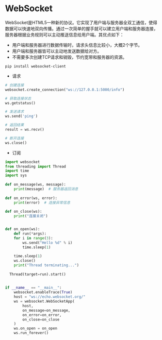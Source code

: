 # WebSocket

WebSocket是HTML5一种新的协议。它实现了用户端与服务器全双工通信，使得数据可以快速地双向传播。通过一次简单的握手就可以建立用户端和服务器连接，服务器根据业务规则可以主动推送信息给用户端。其优点如下：

- 用户端和服务器进行数据传输时，请求头信息比较小，大概2个字节。
- 用户端和服务器皆可以主动地发送数据给对方。
- 不需要多次创建TCP请求和销毁，节约宽带和服务器的资源。

`pip install websocket-client`

- 请求

```python
# 创建连接
websocket.create_connection("ws://127.0.0.1:5000/info")

# 获取连接状态
ws.getstatus()

# 发送请求
ws.send('ping')

# 返回结果
result = ws.recv()

# 断开连接
ws.close()
```

- 订阅

```python
import websocket
from threading import Thread
import time
import sys
 
def on_message(ws, message):
    print(message)  # 服务器返回消息
 
def on_error(ws, error):
    print(error)  # 连接异常信息
 
def on_close(ws):
    print("连接关闭")


def on_open(ws):
    def run(*args):
    for i in range(3):
        ws.send("Hello %d" % i)
        time.sleep(1)
 
    time.sleep(1)
    ws.close()
    print("Thread terminating...")
 
  Thread(target=run).start()
 
 
if __name__ == "__main__":
    websocket.enableTrace(True)
    host = "ws://echo.websocket.org/"
    ws = websocket.WebSocketApp(
        host,
        on_message=on_message,
        on_error=on_error,
        on_close=on_close
    )
    ws.on_open = on_open
    ws.run_forever()
```
